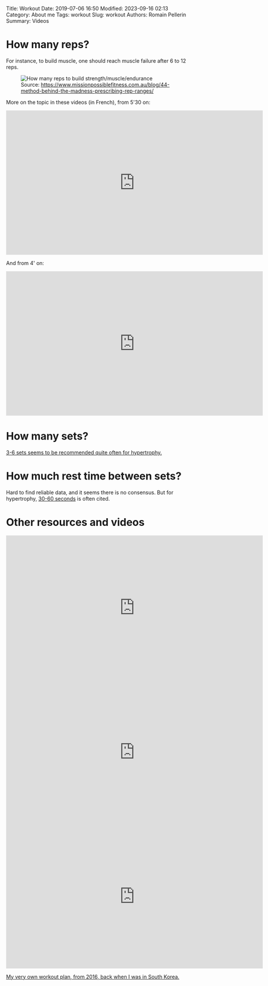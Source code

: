 Title: Workout
Date: 2019-07-06 16:50
Modified: 2023-09-16 02:13
Category: About me
Tags: workout
Slug: workout
Authors: Romain Pellerin
Summary: Videos

# How many reps?

For instance, to build muscle, one should reach muscle failure after 6 to 12 reps.

<figure class="center">
<img alt="How many reps to build strength/muscle/endurance" src="{static}/images/workout-reps.jpg" />
<figcaption>Source: <a href="https://www.missionpossiblefitness.com.au/blog/44-method-behind-the-madness-prescribing-rep-ranges/">https://www.missionpossiblefitness.com.au/blog/44-method-behind-the-madness-prescribing-rep-ranges/</a></figcaption>
</figure>

More on the topic in these videos (in French), from 5'30 on:

<iframe width="700" height="394" src="https://www.youtube-nocookie.com/embed/UgoItZgNuAM" frameborder="0" allow="accelerometer; autoplay; encrypted-media; gyroscope; picture-in-picture" allowfullscreen></iframe>

And from 4' on:

<iframe width="700" height="394" src="https://www.youtube-nocookie.com/embed/8U6mHtWTs6Y" frameborder="0" allow="accelerometer; autoplay; encrypted-media; gyroscope; picture-in-picture" allowfullscreen></iframe>

# How many sets?

[3-6 sets seems to be recommended quite often for hypertrophy.](https://www.mensjournal.com/health-fitness/rep-range-builds-most-muscle)

# How much rest time between sets?

Hard to find reliable data, and it seems there is no consensus. But for hypertrophy, [30-60 seconds](https://pubmed.ncbi.nlm.nih.gov/19691365/) is often cited.

# Other resources and videos

<iframe width="700" height="394" src="https://www.youtube-nocookie.com/embed/BkS1-El_WlE" frameborder="0" allow="accelerometer; autoplay; encrypted-media; gyroscope; picture-in-picture" allowfullscreen></iframe>

<iframe width="700" height="394" src="https://www.youtube-nocookie.com/embed/m2LfqLLjWE4" frameborder="0" allow="accelerometer; autoplay; encrypted-media; gyroscope; picture-in-picture" allowfullscreen></iframe>

<iframe width="700" height="394" src="https://www.youtube-nocookie.com/embed/XM8-SyMFrRc" frameborder="0" allow="accelerometer; autoplay; encrypted-media; gyroscope; picture-in-picture" allowfullscreen></iframe>

[My very own workout plan, from 2016, back when I was in South Korea.]({static}/extra/WORKOUT.pdf)
